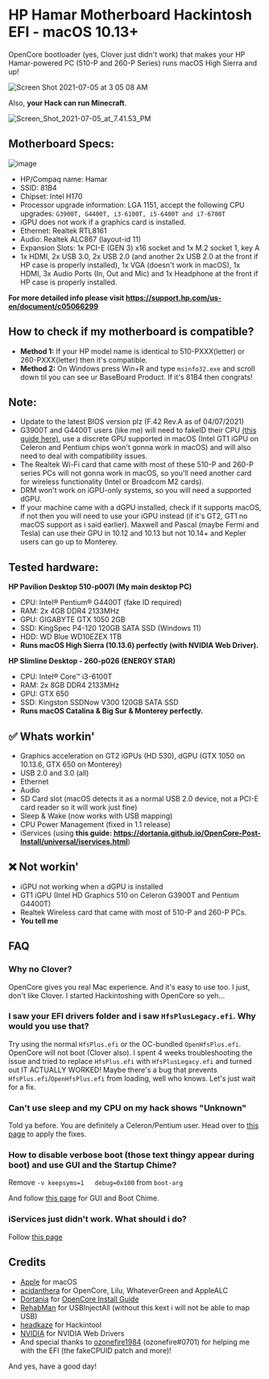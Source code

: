 # HP Hamar Motherboard Hackintosh EFI - macOS 10.13+
OpenCore bootloader (yes, Clover just didn't work) that makes your HP Hamar-powered PC (510-P and 260-P Series) runs macOS High Sierra and up!

![Screen Shot 2021-07-05 at 3 05 08 AM](https://user-images.githubusercontent.com/73286927/124398075-f0f0f980-dd3d-11eb-9da7-4ef36910349a.png)

Also, **your Hack can run Minecraft**.

![Screen_Shot_2021-07-05_at_7.41.53_PM](https://media.discordapp.net/attachments/716245338691862589/861587765287452682/Screen_Shot_2021-07-05_at_7.41.53_PM.png)

## Motherboard Specs:
![image](https://user-images.githubusercontent.com/73286927/124374625-18f14600-dcc7-11eb-8365-b0313750ff68.png)
* HP/Compaq name: Hamar
* SSID: 81B4
* Chipset: Intel H170
* Processor upgrade information: LGA 1151, accept the following CPU upgrades: `G3900T, G4400T, i3-6100T, i5-6400T and i7-6700T`
* iGPU does not work if a graphics card is installed.
* Ethernet: Realtek RTL8161
* Audio: Realtek ALC867 (layout-id 11)
* Expansion Slots: 1x PCI-E (GEN 3) x16 socket and 1x M.2 socket 1, key A
* 1x HDMI, 2x USB 3.0, 2x USB 2.0 (and another 2x USB 2.0 at the front if HP case is properly installed), 1x VGA (doesn't work in macOS), 1x HDMI, 3x Audio Ports (In, Out and Mic) and 1x Headphone at the front if HP case is properly installed.

**For more detailed info please visit https://support.hp.com/us-en/document/c05066299**

## How to check if my motherboard is compatible?
* **Method 1:** If your HP model name is identical to 510-PXXX(letter) or 260-PXXX(letter) then it's compatible.
* **Method 2:** On Windows press Win+R and type `msinfo32.exe` and scroll down til you can see ur BaseBoard Product. If it's 81B4 then congrats!

## Note:
* Update to the latest BIOS version plz (F.42 Rev.A as of 04/07/2021)
* G3900T and G4400T users (like me) will need to fakeID their CPU [(this guide here)](https://github.com/QuanTrieuPCYT/HPHamar_Hackintosh/blob/main/FakeID.md), use a discrete GPU supported in macOS (Intel GT1 iGPU on Celeron and Pentium chips won't gonna work in macOS) and will also need to deal with compatibility issues.
* The Realtek Wi-Fi card that came with most of these 510-P and 260-P series PCs will not gonna work in macOS, so you'll need another card for wireless functionality (Intel or Broadcom M2 cards).
* DRM won't work on iGPU-only systems, so you will need a supported dGPU.
* If your machine came with a dGPU installed, check if it supports macOS, if not then you will need to use your iGPU instead (if it's GT2, GT1 no macOS support as i said earlier). Maxwell and Pascal (maybe Fermi and Tesla) can use their GPU in 10.12 and 10.13 but not 10.14+ and Kepler users can go up to Monterey.
## Tested hardware:
**HP Pavilion Desktop 510-p007l (My main desktop PC)**
* CPU: Intel® Pentium® G4400T (fake ID required)
* RAM: 2x 4GB DDR4 2133MHz
* GPU: GIGABYTE GTX 1050 2GB
* SSD: KingSpec P4-120 120GB SATA SSD (Windows 11)
* HDD: WD Blue WD10EZEX 1TB
* **Runs macOS High Sierra (10.13.6) perfectly (with NVIDIA Web Driver).**

**HP Slimline Desktop - 260-p026 (ENERGY STAR)**
* CPU: Intel® Core™ i3-6100T
* RAM: 2x 8GB DDR4 2133MHz
* GPU: GTX 650
* SSD: Kingston SSDNow V300 120GB SATA SSD
* **Runs macOS Catalina & Big Sur & Monterey perfectly.**

## ✅ Whats workin'
* Graphics acceleration on GT2 iGPUs (HD 530), dGPU (GTX 1050 on 10.13.6, GTX 650 on Monterey)
* USB 2.0 and 3.0 (all)
* Ethernet
* Audio
* SD Card slot (macOS detects it as a normal USB 2.0 device, not a PCI-E card reader so it will work just fine)
* Sleep & Wake (now works with USB mapping)
* CPU Power Management (fixed in 1.1 release)
* iServices (using **this guide: https://dortania.github.io/OpenCore-Post-Install/universal/iservices.html**)
## ❌ Not workin'
* iGPU not working when a dGPU is installed
* GT1 iGPU (Intel HD Graphics 510 on Celeron G3900T and Pentium G4400T)
* Realtek Wireless card that came with most of 510-P and 260-P PCs.
* **You tell me**

## FAQ
### Why no Clover?

OpenCore gives you real Mac experience. And it's easy to use too.
I just, don't like Clover. I started Hackintoshing with OpenCore so yeh...

### I saw your EFI drivers folder and i saw `HfsPlusLegacy.efi`. Why would you use that?

Try using the normal `HfsPlus.efi` or the OC-bundled `OpenHfsPlus.efi`. OpenCore will not boot (Clover also).
I spent 4 weeks troubleshooting the issue and tried to replace `HfsPlus.efi` with `HfsPlusLegacy.efi` and turned out IT ACTUALLY WORKED!
Maybe there's a bug that prevents `HfsPlus.efi`/`OpenHfsPlus.efi` from loading, well who knows. Let's just wait for a fix.

### Can't use sleep and my CPU on my hack shows "Unknown"

Told ya before. You are definitely a Celeron/Pentium user. Head over to [this page](https://github.com/QuanTrieuPCYT/HPHamar_Hackintosh/blob/main/FakeID.md) to apply the fixes.

### How to disable verbose boot (those text thingy appear during boot) and use GUI and the Startup Chime?

Remove `-v keepsyms=1	debug=0x100` from `boot-arg`

And follow [this page](https://dortania.github.io/OpenCore-Post-Install/cosmetic/gui.html#setting-up-opencore-s-gui) for GUI and Boot Chime.

### iServices just didn't work. What should i do?

Follow [this page](https://dortania.github.io/OpenCore-Post-Install/universal/iservices.html)

## Credits
* [Apple](https://apple.com) for macOS
* [acidanthera](https://github.com/acidanthera) for OpenCore, Lilu, WhateverGreen and AppleALC
* [Dortania](https://dortania.github.io) for [OpenCore Install Guide](https://dortania.github.io/OpenCore-Install-Guide)
* [RehabMan](https://github.com/RehabMan) for USBInjectAll (without this kext i will not be able to map USB)
* [headkaze](https://github.com/headkaze) for Hackintool
* [NVIDIA](https://nvidia.com) for NVIDIA Web Drivers
* And special thanks to [ozonefire1984](https://www.reddit.com/user/ozonefire1984) (ozonefire#0701) for helping me with the EFI (the fakeCPUID patch and more)!

And yes, have a good day!
